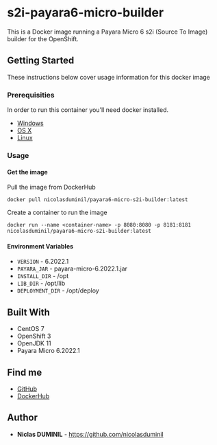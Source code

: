 # s2i-payara6-micro-builder

This is a Docker image running a Payara Micro 6 s2i (Source To Image) builder for the OpenShift.

## Getting Started

These instructions below cover usage information for this docker image 

### Prerequisities


In order to run this container you'll need docker installed.

* [Windows](https://docs.docker.com/windows/started)
* [OS X](https://docs.docker.com/mac/started/)
* [Linux](https://docs.docker.com/linux/started/)

### Usage

#### Get the image

Pull the image from DockerHub

```shell
docker pull nicolasduminil/payara6-micro-s2i-builder:latest
```

Create a container to run the image

```shell
docker run --name <container-name> -p 8080:8080 -p 8181:8181 nicolasduminil/payara6-micro-s2i-builder:latest
```

#### Environment Variables

* `VERSION` - 6.2022.1
* `PAYARA_JAR` - payara-micro-6.2022.1.jar
* `INSTALL_DIR` - /opt
* `LIB_DIR` - /opt/lib
* `DEPLOYMENT_DIR` - /opt/deploy

## Built With

* CentOS 7
* OpenShift 3
* OpenJDK 11
* Payara Micro 6.2022.1

## Find me

* [GitHub](https://github.com/nicolasduminil/s2i-payara6-micro-buildr.git)
* [DockerHub](https://hub.docker.com/repository/docker/nicolasduminil/payara6-micro-s2i-builder)


## Author

* **Niclas DUMINIL** - https://github.com/nicolasduminil
